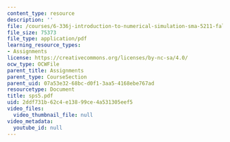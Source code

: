 ```yaml
---
content_type: resource
description: ''
file: /courses/6-336j-introduction-to-numerical-simulation-sma-5211-fall-2003/2ddf731b62c4e13899ce4a531305eef5_sps5.pdf
file_size: 75373
file_type: application/pdf
learning_resource_types:
- Assignments
license: https://creativecommons.org/licenses/by-nc-sa/4.0/
ocw_type: OCWFile
parent_title: Assignments
parent_type: CourseSection
parent_uid: 07a53e32-68bc-d0f1-3aa5-4168ebe767ad
resourcetype: Document
title: sps5.pdf
uid: 2ddf731b-62c4-e138-99ce-4a531305eef5
video_files:
  video_thumbnail_file: null
video_metadata:
  youtube_id: null
---
```

